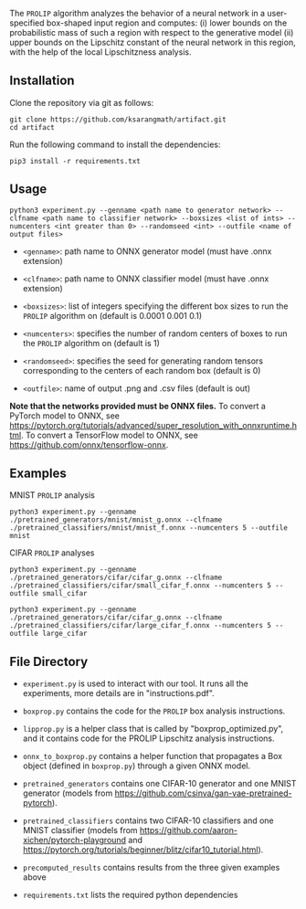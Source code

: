The ```PROLIP``` algorithm analyzes the behavior of a neural network in a user-specified box-shaped input region and computes: 
(i) lower bounds on the probabilistic mass of such a region with respect to the generative model
(ii) upper bounds on the Lipschitz constant of the neural network in this region, with the help of the local Lipschitzness analysis.

Installation
------------
Clone the repository via git as follows:
```
git clone https://github.com/ksarangmath/artifact.git
cd artifact
```

Run the following command to install the dependencies:

```
pip3 install -r requirements.txt
```


Usage
-------------

```
python3 experiment.py --genname <path name to generator network> --clfname <path name to classifier network> --boxsizes <list of ints> --numcenters <int greater than 0> --randomseed <int> --outfile <name of output files>
```

* ```<genname>```: path name to ONNX generator model (must have .onnx extension)

* ```<clfname>```: path name to ONNX classifier model (must have .onnx extension)

* ```<boxsizes>```: list of integers specifying the different box sizes to run the ```PROLIP``` algorithm on (default is 0.0001 0.001 0.1)

* ```<numcenters>```: specifies the number of random centers of boxes to run the ```PROLIP``` algorithm on (default is 1)

* ```<randomseed>```: specifies the seed for generating random tensors corresponding to the centers of each random box (default is 0)

* ```<outfile>```: name of output .png and .csv files (default is out)


**Note that the networks provided must be ONNX files.**
To convert a PyTorch model to ONNX, see https://pytorch.org/tutorials/advanced/super_resolution_with_onnxruntime.html.
To convert a TensorFlow model to ONNX, see https://github.com/onnx/tensorflow-onnx.

Examples
-------------

MNIST ```PROLIP``` analysis
```
python3 experiment.py --genname ./pretrained_generators/mnist/mnist_g.onnx --clfname ./pretrained_classifiers/mnist/mnist_f.onnx --numcenters 5 --outfile mnist
```

CIFAR ```PROLIP``` analyses
```
python3 experiment.py --genname ./pretrained_generators/cifar/cifar_g.onnx --clfname ./pretrained_classifiers/cifar/small_cifar_f.onnx --numcenters 5 --outfile small_cifar
```
```
python3 experiment.py --genname ./pretrained_generators/cifar/cifar_g.onnx --clfname ./pretrained_classifiers/cifar/large_cifar_f.onnx --numcenters 5 --outfile large_cifar
```




File Directory
-------------
* ```experiment.py``` is used to interact with our tool. It runs all the experiments, more details are in "instructions.pdf".

* ```boxprop.py``` contains the code for the ```PROLIP``` box analysis instructions.

* ```lipprop.py``` is a helper class that is called by "boxprop_optimized.py", and it contains code for the PROLIP Lipschitz analysis instructions.

* ```onnx_to_boxprop.py``` contains a helper function that propagates a Box object (defined in ```boxprop.py```) through a given ONNX model.

* ```pretrained_generators``` contains one CIFAR-10 generator and one MNIST generator (models from https://github.com/csinva/gan-vae-pretrained-pytorch).

* ```pretrained_classifiers``` contains two CIFAR-10 classifiers and one MNIST classifier (models from https://github.com/aaron-xichen/pytorch-playground and https://pytorch.org/tutorials/beginner/blitz/cifar10_tutorial.html).

* ```precomputed_results``` contains results from the three given examples above

* ```requirements.txt``` lists the required python dependencies

